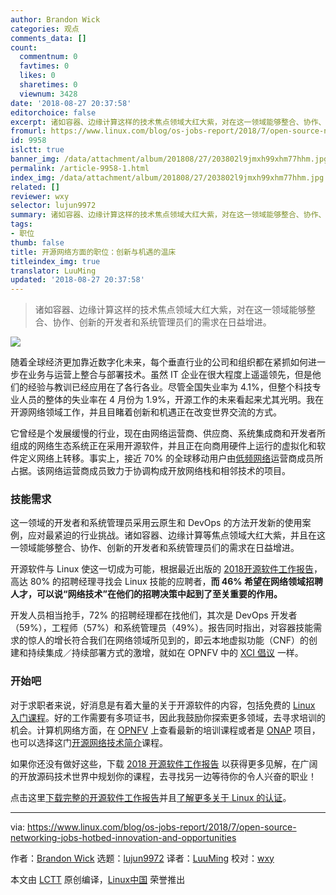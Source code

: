 ```yaml
---
author: Brandon Wick
categories: 观点
comments_data: []
count:
  commentnum: 0
  favtimes: 0
  likes: 0
  sharetimes: 0
  viewnum: 3428
date: '2018-08-27 20:37:58'
editorchoice: false
excerpt: 诸如容器、边缘计算这样的技术焦点领域大红大紫，对在这一领域能够整合、协作、创新的开发者和系统管理员们的需求在日益增进。
fromurl: https://www.linux.com/blog/os-jobs-report/2018/7/open-source-networking-jobs-hotbed-innovation-and-opportunities
id: 9958
islctt: true
banner_img: /data/attachment/album/201808/27/203802l9jmxh99xhm77hhm.jpg
permalink: /article-9958-1.html
index_img: /data/attachment/album/201808/27/203802l9jmxh99xhm77hhm.jpg.thumb.jpg
related: []
reviewer: wxy
selector: lujun9972
summary: 诸如容器、边缘计算这样的技术焦点领域大红大紫，对在这一领域能够整合、协作、创新的开发者和系统管理员们的需求在日益增进。
tags:
- 职位
thumb: false
title: 开源网络方面的职位：创新与机遇的温床
titleindex_img: true
translator: LuuMing
updated: '2018-08-27 20:37:58'
---
```



> 
> 诸如容器、边缘计算这样的技术焦点领域大红大紫，对在这一领域能够整合、协作、创新的开发者和系统管理员们的需求在日益增进。
> 
> 
> 


![](/data/attachment/album/201808/27/203802l9jmxh99xhm77hhm.jpg)


随着全球经济更加靠近数字化未来，每个垂直行业的公司和组织都在紧抓如何进一步在业务与运营上整合与部署技术。虽然 IT 企业在很大程度上遥遥领先，但是他们的经验与教训已经应用在了各行各业。尽管全国失业率为 4.1%，但整个科技专业人员的整体的失业率在 4 月份为 1.9%，开源工作的未来看起来尤其光明。我在开源网络领域工作，并且目睹着创新和机遇正在改变世界交流的方式。


它曾经是个发展缓慢的行业，现在由网络运营商、供应商、系统集成商和开发者所组成的网络生态系统正在采用开源软件，并且正在向商用硬件上运行的虚拟化和软件定义网络上转移。事实上，接近 70% 的全球移动用户由[低频网络](https://www.lfnetworking.org/)运营商成员所占据。该网络运营商成员致力于协调构成开放网络栈和相邻技术的项目。


### 技能需求


这一领域的开发者和系统管理员采用云原生和 DevOps 的方法开发新的使用案例，应对最紧迫的行业挑战。诸如容器、边缘计算等焦点领域大红大紫，并且在这一领域能够整合、协作、创新的开发者和系统管理员们的需求在日益增进。


开源软件与 Linux 使这一切成为可能，根据最近出版的 [2018开源软件工作报告](https://www.linuxfoundation.org/publications/2018/06/open-source-jobs-report-2018/)，高达 80% 的招聘经理寻找会 Linux 技能的应聘者，**而 46% 希望在网络领域招聘人才，可以说“网络技术”在他们的招聘决策中起到了至关重要的作用。**


开发人员相当抢手，72% 的招聘经理都在找他们，其次是 DevOps 开发者（59%），工程师（57%）和系统管理员（49%）。报告同时指出，对容器技能需求的惊人的增长符合我们在网络领域所见到的，即云本地虚拟功能（CNF）的创建和持续集成／持续部署方式的激增，就如在 OPNFV 中的 [XCI 倡议](https://docs.opnfv.org/en/latest/submodules/releng-xci/docs/xci-overview.html) 一样。


### 开始吧


对于求职者来说，好消息是有着大量的关于开源软件的内容，包括免费的 [Linux 入门课程](https://www.edx.org/course/introduction-linux-linuxfoundationx-lfs101x-1)。好的工作需要有多项证书，因此我鼓励你探索更多领域，去寻求培训的机会。计算机网络方面，在 [OPNFV](https://training.linuxfoundation.org/training/opnfv-fundamentals/) 上查看最新的培训课程或者是 [ONAP](https://training.linuxfoundation.org/training/onap-fundamentals/) 项目，也可以选择这门[开源网络技术简介](https://www.edx.org/course/introduction-to-software-defined-networking-technologies)课程。


如果你还没有做好这些，下载 [2018 开源软件工作报告](https://www.linuxfoundation.org/publications/2018/06/open-source-jobs-report-2018/) 以获得更多见解，在广阔的开放源码技术世界中规划你的课程，去寻找另一边等待你的令人兴奋的职业！


点击这里[下载完整的开源软件工作报告](https://www.linuxfoundation.org/publications/open-source-jobs-report-2018/)并且[了解更多关于 Linux 的认证](https://training.linuxfoundation.org/certification)。




---


via: <https://www.linux.com/blog/os-jobs-report/2018/7/open-source-networking-jobs-hotbed-innovation-and-opportunities>


作者：[Brandon Wick](https://www.linux.com/users/brandon-wick) 选题：[lujun9972](https://github.com/lujun9972) 译者：[LuuMing](https://github.com/LuuMing) 校对：[wxy](https://github.com/wxy)


本文由 [LCTT](https://github.com/LCTT/TranslateProject) 原创编译，[Linux中国](https://linux.cn/) 荣誉推出